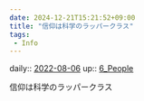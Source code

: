 ```yaml
---
date: 2024-12-21T15:21:52+09:00
title: "信仰は科学のラッパークラス"
tags:
 - Info
---
```


daily:: [2022-08-06](Daily_Note/2022-08-06.md)
up:: [6_People](../Bar/Novel/Nacaria/6_People.md)

信仰は科学のラッパークラス